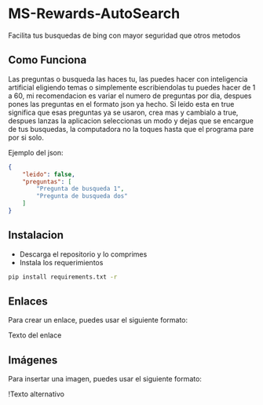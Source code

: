 # MS-Rewards-AutoSearch

Facilita tus busquedas de bing con mayor seguridad que otros metodos

## Como Funciona

Las preguntas o busqueda las haces tu, las puedes hacer con inteligencia artificial eligiendo temas o simplemente escribiendolas tu puedes hacer de
1 a 60, mi recomendacion es variar el numero de preguntas por dia, despues pones las preguntas en el formato json ya hecho. Si leido esta en true significa que esas preguntas ya se
usaron, crea mas y cambialo a true, despues lanzas la aplicacion seleccionas un modo y dejas que se encargue de tus busquedas, la computadora no la toques hasta que el programa
pare por si solo.

Ejemplo del json:
```json
{
    "leido": false,
    "preguntas": [
        "Pregunta de busqueda 1",
        "Pregunta de busqueda dos"
    ]
}
```

## Instalacion

* Descarga el repositorio y lo comprimes
* Instala los requerimientos

```cmd
pip install requirements.txt -r
```

## Enlaces

Para crear un enlace, puedes usar el siguiente formato:

Texto del enlace

## Imágenes

Para insertar una imagen, puedes usar el siguiente formato:

!Texto alternativo
